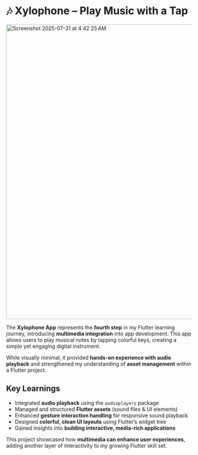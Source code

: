 # 🎶 Xylophone – Play Music with a Tap  

<img width="1280" height="800" alt="Screenshot 2025-07-31 at 4 42 25 AM" src="https://github.com/user-attachments/assets/192568c8-c200-41c1-9be7-2eafa178e2a6" />

The **Xylophone App** represents the **fourth step** in my Flutter learning journey, introducing **multimedia integration** into app development. This app allows users to play musical notes by tapping colorful keys, creating a simple yet engaging digital instrument.  

While visually minimal, it provided **hands-on experience with audio playback** and strengthened my understanding of **asset management** within a Flutter project.  

## Key Learnings
- Integrated **audio playback** using the `audioplayers` package  
- Managed and structured **Flutter assets** (sound files & UI elements)  
- Enhanced **gesture interaction handling** for responsive sound playback  
- Designed **colorful, clean UI layouts** using Flutter’s widget tree  
- Gained insights into **building interactive, media-rich applications**  

This project showcased how **multimedia can enhance user experiences**, adding another layer of interactivity to my growing Flutter skill set.  
